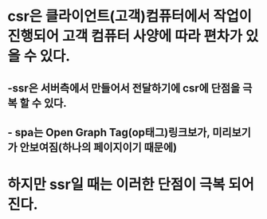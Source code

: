 # csr은 클라이언트(고객)컴퓨터에서 작업이 진행되어 고객 컴퓨터 사양에 따라 편차가 있을 수 있다.
## -ssr은 서버측에서 만들어서 전달하기에 csr에 단점을 극복 할 수 있다.
## - spa는 Open Graph Tag(op태그)링크보가, 미리보기가 안보여짐(하나의 페이지이기 때문에)

# 하지만 ssr일 때는 이러한 단점이 극복 되어 진다.
